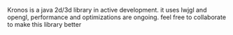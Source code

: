 Kronos is a java 2d/3d library in active development. it uses lwjgl and opengl, performance and optimizations are ongoing. feel free to collaborate to make this library better
